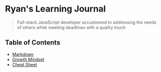# Ryan's Learning Journal

> Full-stack JavaScript developer accustomed to addressing the needs of others while meeting deadlines with a quality touch

## Table of Contents
- [Markdown](markdown.md)
- [Growth Mindset](growth-mindset.md)
- [Cheat Sheet](cheatsheet.md)


